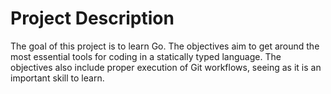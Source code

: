 # Project Description
The goal of this project is to learn Go. The objectives aim to get around the most essential tools for coding in a statically typed language. The objectives also include proper execution of Git workflows, seeing as it is an important skill to learn.